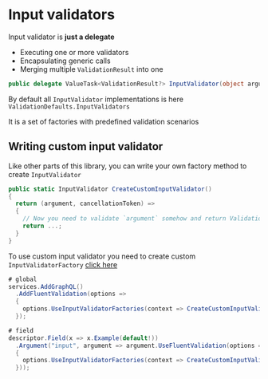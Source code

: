 # Input validators

Input validator is **just a delegate**

- Executing one or more validators
- Encapsulating generic calls
- Merging multiple `ValidationResult` into one

```cs
public delegate ValueTask<ValidationResult?> InputValidator(object argument, CancellationToken cancellationToken);
```

By default all `InputValidator` implementations is here `ValidationDefaults.InputValidators`

It is a set of factories with predefined validation scenarios

## Writing custom input validator

Like other parts of this library, you can write your own factory method to create `InputValidator`

```cs
public static InputValidator CreateCustomInputValidator()
{
  return (argument, cancellationToken) =>
  {
    // Now you need to validate `argument` somehow and return ValidationResult
    return ...;
  }
}
```

To use custom input validator you need to create custom `InputValidatorFactory` [click here](input-validator.factories.md)

```cs
# global
services.AddGraphQL()
  .AddFluentValidation(options =>
  {
    options.UseInputValidatorFactories(context => CreateCustomInputValidator());
  });

# field
descriptor.Field(x => x.Example(default!))
  .Argument("input", argument => argument.UseFluentValidation(options =>
  {
    options.UseInputValidatorFactories(context => CreateCustomInputValidator())
  }));
```
